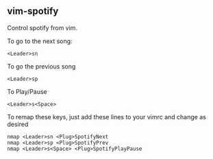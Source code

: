 ## vim-spotify
Control spotify from vim.

To go to the next song:
```
<Leader>sn
```

To go the previous song
```
<Leader>sp
```

To Play/Pause
```
<Leader>s<Space>
```

To remap these keys, just add these lines to your vimrc and change as desired
```
nmap <Leader>sn <Plug>SpotifyNext
nmap <Leader>sp <Plug>SpotifyPrev
nmap <Leader>s<Space> <Plug>SpotifyPlayPause
```
